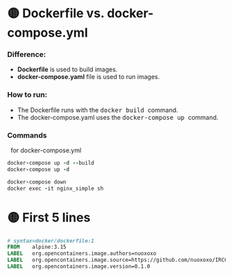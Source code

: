 # :yellow_circle: Dockerfile vs. docker-compose.yml
### Difference:
- __Dockerfile__ is used to build images.
- __docker-compose.yaml__ file is used to run images. 
### How to run:
- The Dockerfile runs with the <kbd> docker build </kbd> command.
- The docker-compose.yaml uses the <kbd> docker-compose up </kbd> command.
### Commands 
&nbsp;&nbsp;for docker-compose.yml 
```j
docker-compose up -d --build
docker-compose up -d

docker-compose down
docker exec -it nginx_simple sh
```
# :yellow_circle: First 5 lines
```dockerfile
# syntax=docker/dockerfile:1
FROM    alpine:3.15
LABEL   org.opencontainers.image.authors=nuoxoxo
LABEL   org.opencontainers.image.source=https://github.com/nuoxoxo/IRCCI
LABEL   org.opencontainers.image.version=0.1.0
```
